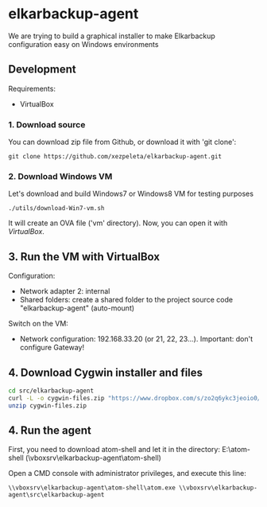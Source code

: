 
# elkarbackup-agent

We are trying to build a graphical installer to make Elkarbackup configuration easy on Windows environments

## Development

Requirements:
  - VirtualBox

### 1. Download source
You can download zip file from Github, or download it with 'git clone':
```
git clone https://github.com/xezpeleta/elkarbackup-agent.git
```

### 2. Download Windows VM
Let's download and build Windows7 or Windows8 VM for testing purposes
```
./utils/download-Win7-vm.sh
```
It will create an OVA file ('vm' directory). Now, you can open it with *VirtualBox*.

## 3. Run the VM with VirtualBox

Configuration:
  - Network adapter 2: internal
  - Shared folders: create a shared folder to the project source code "elkarbackup-agent" (auto-mount)

Switch on the VM:
  - Network configuration: 192.168.33.20 (or 21, 22, 23...). Important: don't configure Gateway!


## 4. Download Cygwin installer and files

```bash
cd src/elkarbackup-agent
curl -L -o cygwin-files.zip "https://www.dropbox.com/s/zo2q6ykc3jeoio0/cygwin-files.zip?dl=1"
unzip cygwin-files.zip
```

## 4. Run the agent

First, you need to download atom-shell and let it in the directory: E:\atom-shell (\\vboxsrv\elkarbackup-agent\atom-shell)

Open a CMD console with administrator privileges, and execute this line:

```
\\vboxsrv\elkarbackup-agent\atom-shell\atom.exe \\vboxsrv\elkarbackup-agent\src\elkarbackup-agent
```
